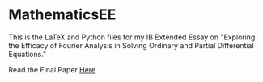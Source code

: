 # MathematicsEE
This is the LaTeX and Python files for my IB Extended Essay on "Exploring the Efficacy of Fourier Analysis in Solving Ordinary and Partial Differential Equations."

Read the Final Paper [Here](https://github.com/Saptak625/MathematicsEE/blob/8b46805c2360370ff2b5a49b3ea3dd20dce5f791/Exploring_the_Efficacy_of_Fourier_Analysis_in_Solving_Ordinary_and_Partial_Differential_Equations.pdf).

